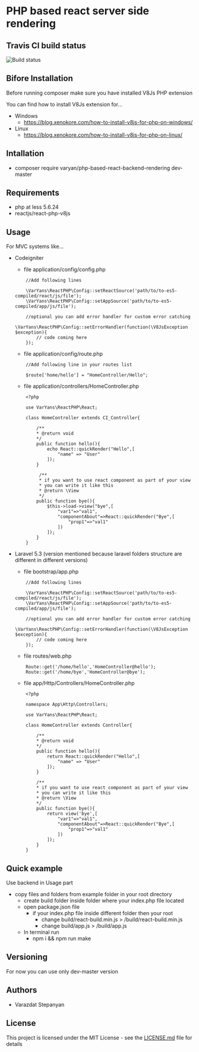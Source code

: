 # PHP based react server side rendering


## Travis CI build status
![Build status](https://travis-ci.org/varyandeveloper/php-based-react-backend-rendering.svg?branch=master)

## Bifore Installation

Before running composer make sure you have installed V8Js PHP extension

You can find how to install V8Js extension for...

* Windows
    * https://blog.xenokore.com/how-to-install-v8js-for-php-on-windows/
* Linux
    * https://blog.xenokore.com/how-to-install-v8js-for-php-on-linux/
    
## Intallation

* composer require varyan/php-based-react-backend-rendering dev-master
    
## Requirements

* php at less 5.6.24
* reactjs/react-php-v8js

## Usage

For MVC systems like...

* Codeigniter

    * file application/config/config.php
    
    ```
        //Add following lines
        
        \VarYans\ReactPHP\Config::setReactSource('path/to/to-es5-compiled/react/js/file');
        \VarYans\ReactPHP\Config::setAppSource('path/to/to-es5-compiled/app/js/file');
        
        //optional you can add error handler for custom error catching
        \VarYans\ReactPHP\Config::setErrorHandler(function(\V8JsException $exception){
            // code coming here
        });
    ```
    
    * file application/config/route.php
    
    ```
        //Add following line in your routes list
        
        $route['home/hello'] = "HomeController/Hello";
    
    ```
    
    * file application/controllers/HomeController.php
    
    ```
        <?php
        
        use VarYans\ReactPHP\React;
    
        class HomeController extends CI_Controller{
        
            /**
            * @return void
            */
            public function hello(){
                echo React::quickRender("Hello",[
                    "name" => "User"
                ]);
            }
            
             /**
             * if you want to use react component as part of your view 
             * you can write it like this
             * @return \View
             */           
            public function bye(){
                $this->load->view("bye",[
                    "var1"=>"val1",
                    "componentAbout"=>React::quickRender("Bye",[
                        "prop1"=>"val1"
                    ])                    
                ]);
            }
        }
    ```

* Laravel 5.3 (version mentioned because laravel folders structure are different in different versions) 

    * file bootstrap/app.php
    
    ```
        //Add following lines
        
        \VarYans\ReactPHP\Config::setReactSource('path/to/to-es5-compiled/react/js/file');
        \VarYans\ReactPHP\Config::setAppSource('path/to/to-es5-compiled/app/js/file');
        
        //optional you can add error handler for custom error catching
        \VarYans\ReactPHP\Config::setErrorHandler(function(\V8JsException $exception){
            // code coming here
        });
    ```
    
    * file routes/web.php
    
    ```
        Route::get('/home/hello','HomeController@hello');
        Route::get('/home/bye','HomeController@bye');
    ```
    
    * file app/Http/Controllers/HomeController.php

    ```
        <?php
        
        namespace App\Http\Controllers;
        
        use VarYans\ReactPHP\React;
    
        class HomeController extends Controller{
        
            /**
            * @return void
            */
            public function hello(){
                return React::quickRender("Hello",[
                    "name" => "User"
                ]);
            }
            
            /**
            * if you want to use react component as part of your view 
            * you can write it like this
            * @return \View
            */
            public function bye(){
                return view('bye',[
                    "var1"=>"val1",
                    "componentAbout"=>React::quickRender("Bye",[
                        "prop1"=>"val1"
                    ])
                ]);
            } 
        }        
    ```
    
## Quick example

Use backend in Usage part

* copy files and folders from example folder in your root directory
    * create build folder inside folder where your index.php file located 
    * open package.json file 
        * if your index.php file inside different folder then your root 
            * change build/react-build.min.js > <folder name where index.php located>/build/react-build.min.js  
            * change build/app.js > <folder name where index.php located>/build/app.js
    * In terminal run
        * npm i && npm run make

## Versioning

For now you can use only dev-master version

## Authors

* Varazdat Stepanyan

## License

This project is licensed under the MIT License - see the [LICENSE.md](LICENSE.md) file for details